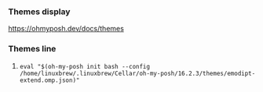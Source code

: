 ### Themes display
https://ohmyposh.dev/docs/themes

### Themes line

<ol>


<li>

```
eval "$(oh-my-posh init bash --config /home/linuxbrew/.linuxbrew/Cellar/oh-my-posh/16.2.3/themes/emodipt-extend.omp.json)"
```

</li>

</ol>